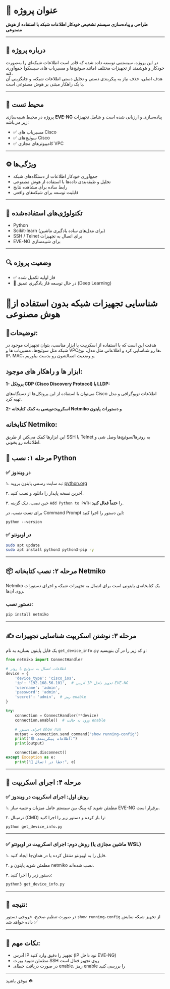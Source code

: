 # 🎯 عنوان پروژه  
**طراحی و پیاده‌سازی سیستم تشخیص خودکار اطلاعات شبکه با استفاده از هوش مصنوعی**

---

## 🧠 درباره پروژه  
در این پروژه، سیستمی توسعه داده شده که قادر است اطلاعات شبکه‌ای را به‌صورت خودکار و هوشمند از تجهیزات مختلف (مانند سوئیچ‌ها و مسیریاب های سیسکو) جمع‌آوری کند.  
هدف اصلی، حذف نیاز به پیکربندی دستی و تحلیل دستی اطلاعات شبکه، و جایگزینی آن با یک راهکار مبتنی بر هوش مصنوعی است.

---

## 🧪 محیط تست  
پروژه در محیط شبیه‌سازی **EVE-NG** پیاده‌سازی و ارزیابی شده است و شامل تجهیزات زیر می‌باشد:

- ✅ مسیریاب های Cisco  
- ✅ سوئیچ‌های Cisco  
- ✅ کامپیوترهای مجازی VPC  

---

## ⚙️ ویژگی‌ها  

- جمع‌آوری خودکار اطلاعات از دستگاه‌های شبکه  
- تحلیل و طبقه‌بندی داده‌ها با استفاده از هوش مصنوعی  
- رابط ساده برای مشاهده نتایج  
- قابلیت توسعه برای شبکه‌های واقعی  

---

## 📌 تکنولوژی‌های استفاده‌شده  

- Python  
- Scikit-learn (برای مدل‌های ساده یادگیری ماشین)  
- SSH / Telnet برای اتصال به تجهیزات  
- EVE-NG برای شبیه‌سازی  

---

## 🔍 وضعیت پروژه  

- ✅ فاز اولیه تکمیل شده  
- 🚧 در حال توسعه فاز یادگیری عمیق (Deep Learning)



# 📡شناسایی تجهیزات شبکه بدون استفاده از هوش مصنوعی
## 📝توضیحات:

هدفت این است که با استفاده از اسکریپت‌ یا ابزار مناسب، بتوان تجهیزات موجود در شبکه  مثل سوئیچ‌ها، مسیریاب ها و VPCها رو شناسایی کرد و اطلاعاتی مثل مدل، نوع، IP، MAC، و وضعیت اتصالشون رو بدست بیاوریم.
## ابزار ها و راهکار های موجود:
**1-	پروتکل CDP (Cisco Discovery Protocol) یا LLDP:**


می‌توان با استفاده از این پروتکل‌ها از دستگاه‌های Cisco اطلاعات توپوگرافی و مدل تهیه کرد.


**2-	اسکریپت‌نویسی به کمک کتابخانه Netmiko  و دستورات پایتون**


## کتابخانه Netmiko:

این ابزارها کمک می‌کنن از طریق SSH یا Telnet به روترها/سوئیچ‌ها وصل شی و اطلاعات رو بخونی.



## 🧱 مرحله ۱: نصب Python

### ✅ در ویندوز

۱. به سایت رسمی پایتون بروید:
[python.org](https://www.python.org)

۲. آخرین نسخه پایدار را دانلود و نصب کنید.

۳. حین نصب، تیک گزینه `Add Python to PATH` را **حتماً فعال کنید**.

برای تست نصب، در Command Prompt این دستور را اجرا کنید:

```
python --version
```

### ✅ در اوبونتو

```bash
sudo apt update
sudo apt install python3 python3-pip -y
```

---

## 📦 مرحله ۲: نصب کتابخانه Netmiko

Netmiko یک کتابخانه‌ی پایتونی است برای اتصال به تجهیزات شبکه و اجرای دستورات روی آن‌ها.

### دستور نصب:

```bash
pip install netmiko
```

---

## ✍️ مرحله ۳: نوشتن اسکریپت شناسایی تجهیزات

یک فایل پایتون بسازید به نام `get_device_info.py` و کد زیر را در آن بنویسید:

````python
from netmiko import ConnectHandler

# اطلاعات اتصال به سوئیچ یا روتر
device = {
    'device_type': 'cisco_ios',
    'ip': '192.168.56.101',  # آدرس IP تجهیز داخل EVE-NG
    'username': 'admin',
    'password': 'admin',
    'secret': 'admin',  # رمز enable
}

try:
    connection = ConnectHandler(**device)
    connection.enable()  # ورود به حالت enable

    # اجرای دستور show run
    output = connection.send_command("show running-config")
    print("🟢 اطلاعات پیکربندی:")
    print(output)

    connection.disconnect()
except Exception as e:
    print("🔴 خطا در اتصال:", e)
````

---

## 🚀 مرحله ۴: اجرای اسکریپت

### ✅ روش اول: اجرای اسکریپت در ویندوز

۱. مطمئن شوید که پینگ بین سیستم عامل میزبان و شبیه ساز EVE-NG برقرار است.

۲. ترمینال (CMD) را باز کرده و دستور زیر را اجرا کنید:

```
python get_device_info.py
```

---

### ✅ روش دوم: اجرای اسکریپت در اوبونتو (ماشین مجازی یا WSL)

۱. فایل را به اوبونتو منتقل کرده یا در همان‌جا ایجاد کنید.

۲. مطمئن شوید پایتون و netmiko نصب شده‌اند.

۳. دستور زیر را اجرا کنید:

```bash
python3 get_device_info.py
```

---

## 🧪 نتیجه:

در صورت تنظیم صحیح، خروجی دستور `show running-config` از تجهیز شبکه نمایش داده خواهد شد ✅

---

## 📌 نکات مهم:

- آدرس IP تجهیز را دقیق وارد کنید (IP نود داخل EVE-NG)
- مطمئن شوید پورت SSH روی تجهیز فعال است
- در صورت دریافت خطای enable، رمز enable را بررسی کنید

---

موفق باشید ☘️
